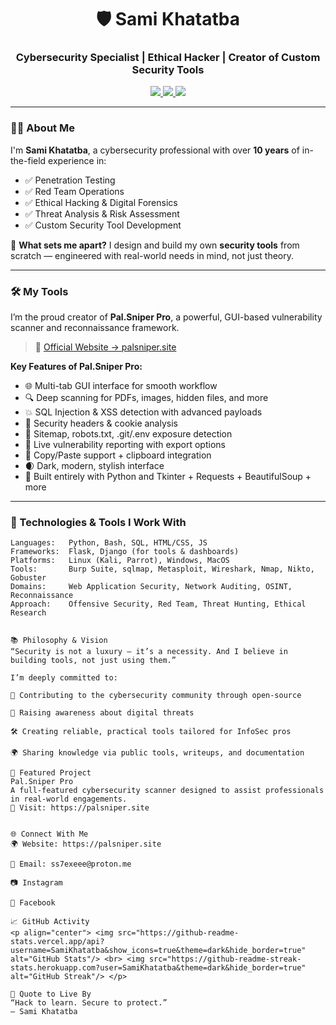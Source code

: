<h1 align="center">🛡️ Sami Khatatba</h1>
<h3 align="center">Cybersecurity Specialist | Ethical Hacker | Creator of Custom Security Tools</h3>

<p align="center">
  <a href="https://palsniper.site" target="_blank">
    <img src="https://img.shields.io/badge/Visit-Official%20Site-black?style=for-the-badge&logo=Firefox&logoColor=white"/>
  </a>
  <a href="https://www.instagram.com/sami_alshamaly/" target="_blank">
    <img src="https://img.shields.io/badge/Instagram-Follow-blueviolet?style=for-the-badge&logo=instagram"/>
  </a>
  <a href="https://www.facebook.com/Sami.Khatatba" target="_blank">
    <img src="https://img.shields.io/badge/Facebook-Connect-1877F2?style=for-the-badge&logo=facebook&logoColor=white"/>
  </a>
</p>

---

### 👨‍💻 About Me

I'm **Sami Khatatba**, a cybersecurity professional with over **10 years** of in-the-field experience in:

- ✅ Penetration Testing
- ✅ Red Team Operations
- ✅ Ethical Hacking & Digital Forensics
- ✅ Threat Analysis & Risk Assessment
- ✅ Custom Security Tool Development

🧠 **What sets me apart?** I design and build my own **security tools** from scratch — engineered with real-world needs in mind, not just theory.

---

### 🛠️ My Tools

I’m the proud creator of **Pal.Sniper Pro**, a powerful, GUI-based vulnerability scanner and reconnaissance framework.

> 🔗 [Official Website → palsniper.site](https://palsniper.site)

**Key Features of Pal.Sniper Pro:**

- 🌐 Multi-tab GUI interface for smooth workflow
- 🔍 Deep scanning for PDFs, images, hidden files, and more
- 💥 SQL Injection & XSS detection with advanced payloads
- 📑 Security headers & cookie analysis
- 📁 Sitemap, robots.txt, .git/.env exposure detection
- 🧰 Live vulnerability reporting with export options
- 🔄 Copy/Paste support + clipboard integration
- 🌒 Dark, modern, stylish interface
- 🚀 Built entirely with Python and Tkinter + Requests + BeautifulSoup + more

---

### 🧰 Technologies & Tools I Work With

```text
Languages:   Python, Bash, SQL, HTML/CSS, JS
Frameworks:  Flask, Django (for tools & dashboards)
Platforms:   Linux (Kali, Parrot), Windows, MacOS
Tools:       Burp Suite, sqlmap, Metasploit, Wireshark, Nmap, Nikto, Gobuster
Domains:     Web Application Security, Network Auditing, OSINT, Reconnaissance
Approach:    Offensive Security, Red Team, Threat Hunting, Ethical Research


📚 Philosophy & Vision
“Security is not a luxury — it’s a necessity. And I believe in building tools, not just using them.”

I’m deeply committed to:

🧠 Contributing to the cybersecurity community through open-source

🔐 Raising awareness about digital threats

🛠 Creating reliable, practical tools tailored for InfoSec pros

🌍 Sharing knowledge via public tools, writeups, and documentation

🚀 Featured Project
Pal.Sniper Pro
A full-featured cybersecurity scanner designed to assist professionals in real-world engagements.
🔗 Visit: https://palsniper.site


🌐 Connect With Me
🌍 Website: https://palsniper.site

📧 Email: ss7exeee@proton.me

📷 Instagram

📘 Facebook

📈 GitHub Activity
<p align="center"> <img src="https://github-readme-stats.vercel.app/api?username=SamiKhatatba&show_icons=true&theme=dark&hide_border=true" alt="GitHub Stats"/> <br> <img src="https://github-readme-streak-stats.herokuapp.com?user=SamiKhatatba&theme=dark&hide_border=true" alt="GitHub Streak"/> </p>

💬 Quote to Live By
“Hack to learn. Secure to protect.”
— Sami Khatatba

